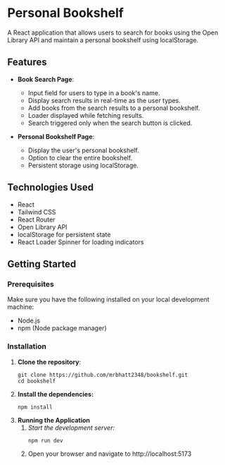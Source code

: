 # Personal Bookshelf

A React application that allows users to search for books using the Open Library API and maintain a personal bookshelf using localStorage.

## Features

- **Book Search Page**:
  - Input field for users to type in a book's name.
  - Display search results in real-time as the user types.
  - Add books from the search results to a personal bookshelf.
  - Loader displayed while fetching results.
  - Search triggered only when the search button is clicked.

- **Personal Bookshelf Page**:
  - Display the user's personal bookshelf.
  - Option to clear the entire bookshelf.
  - Persistent storage using localStorage.

## Technologies Used

- React
- Tailwind CSS
- React Router
- Open Library API
- localStorage for persistent state
- React Loader Spinner for loading indicators

## Getting Started

### Prerequisites

Make sure you have the following installed on your local development machine:

- Node.js
- npm (Node package manager)

### Installation

1. **Clone the repository**:
   ```
   git clone https://github.com/mrbhatt2348/bookshelf.git
   cd bookshelf
2. **Install the dependencies:**
    ```
    npm install
    ```
3. **Running the Application**
   1. *Start the development server:*
      ```
      npm run dev
      ```
   3. Open your browser and navigate to http://localhost:5173

